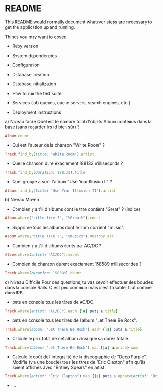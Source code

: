 # README

This README would normally document whatever steps are necessary to get the
application up and running.

Things you may want to cover:

* Ruby version

* System dependencies

* Configuration

* Database creation

* Database initialization

* How to run the test suite

* Services (job queues, cache servers, search engines, etc.)

* Deployment instructions

a) Niveau facile
Quel est le nombre total d'objets Album contenus dans la base (sans regarder les id bien sûr) ?
```ruby
Album.count
```
* Qui est l'auteur de la chanson "White Room" ?
```ruby
Track.find_by(title: "White Room").artist
```
* Quelle chanson dure exactement 188133 milliseconds ?
```ruby
Track.find_by(duration: 188133).title
```
* Quel groupe a sorti l'album "Use Your Illusion II" ?
```ruby
Album.find_by(title: "Use Your Illusion II").artist
```

b) Niveau Moyen
* Combien y a t'il d'albums dont le titre contient "Great" ? (indice)
```ruby
Album.where("title like ?", "%Great%").count
```
* Supprime tous les albums dont le nom contient "music".
```ruby
Album.where("title like ?", "%music%").destroy_all
```
* Combien y a t'il d'albums écrits par AC/DC ?
```ruby
Album.where(artist: "AC/DC").count
```
* Combien de chanson durent exactement 158589 millisecondes ?
```ruby
Track.where(duration: 158589).count
```

c) Niveau Difficile
Pour ces questions, tu vas devoir effectuer des boucles dans la console Rails. C'est peu commun mais c'est faisable, tout comme dans IRB.

* puts en console tous les titres de AC/DC.
```ruby
Track.where(artist: "AC/DC").each {|a| puts a.title}
```
* puts en console tous les titres de l'album "Let There Be Rock".
```ruby
Track.where(album: "Let There Be Rock").each {|a| puts a.title}
```
* Calcule le prix total de cet album ainsi que sa durée totale.
```ruby
Track.where(album: "Let There Be Rock").map {|a| a.price}.sum
```
* Calcule le coût de l'intégralité de la discographie de "Deep Purple".
Modifie (via une boucle) tous les titres de "Eric Clapton" afin qu'ils soient affichés avec "Britney Spears" en artist.
```ruby
Track.where(artist: "Eric Clapton").map {|a| puts a.update(artist: "Britney Spears")}
```
* ...
